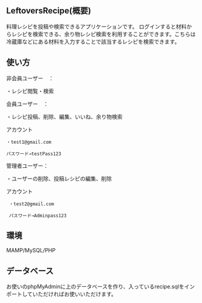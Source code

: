 ## LeftoversRecipe(概要)

料理レシピを投稿や検索できるアプリケーションです。
ログインすると材料からレシピを検索できる、余り物レシピ検索を利用することができます。こちらは冷蔵庫などにある材料を入力することで該当するレシピを検索できます。

## 使い方

非会員ユーザー　：
  
・レシピ閲覧・検索
  
会員ユーザー　：

・レシピ投稿、削除、編集、いいね、余り物検索

アカウント
  
    ・test1@gmail.com
  
    パスワード→testPass123
  
管理者ユーザー：
  
・ユーザーの削除、投稿レシピの編集、削除
  
   アカウント
    
     ・test2@gmail.com
    
     パスワード→Adminpass123


## 環境

MAMP/MySQL/PHP

## データベース

お使いのphpMyAdminに上のデータベースを作り、入っているrecipe.sqlをインポートしていただければお使いいただけます。
